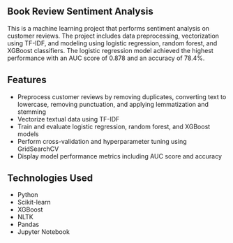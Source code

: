 ## Book Review Sentiment Analysis
 This is a machine learning project that performs sentiment analysis on customer reviews. The project includes data preprocessing, 
 vectorization using TF-IDF, and modeling using logistic regression, random forest, and XGBoost classifiers. 
 The logistic regression model achieved the highest performance with an AUC score of 0.878 and an accuracy of 78.4%.
 ## Features
- Preprocess customer reviews by removing duplicates, converting text to lowercase, removing punctuation, and applying lemmatization and stemming
- Vectorize textual data using TF-IDF
- Train and evaluate logistic regression, random forest, and XGBoost models
- Perform cross-validation and hyperparameter tuning using GridSearchCV
- Display model performance metrics including AUC score and accuracy
## Technologies Used
- Python
- Scikit-learn
- XGBoost
- NLTK
- Pandas
- Jupyter Notebook
